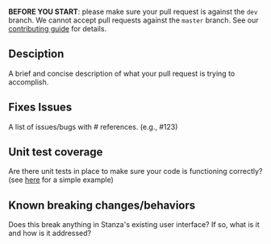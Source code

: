 **BEFORE YOU START**: please make sure your pull request is against the `dev` branch. 
We cannot accept pull requests against the `master` branch. 
See our [contributing guide](https://github.com/stanfordnlp/stanza/blob/master/CONTRIBUTING.md) for details.

## Desciption
A brief and concise description of what your pull request is trying to accomplish.

## Fixes Issues
A list of issues/bugs with # references. (e.g., #123)

## Unit test coverage
Are there unit tests in place to make sure your code is functioning correctly?
(see [here](https://github.com/stanfordnlp/stanza/blob/master/tests/test_tagger.py) for a simple example)

## Known breaking changes/behaviors
Does this break anything in Stanza's existing user interface? If so, what is it and how is it addressed?

